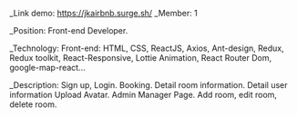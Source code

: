 \_Link demo: https://jkairbnb.surge.sh/
\_Member:
1

\_Position:
Front-end Developer.

\_Technology:
Front-end: HTML, CSS, ReactJS, Axios, Ant-design, Redux, Redux toolkit, React-Responsive, Lottie Animation, React Router Dom, google-map-react...

\_Description:
Sign up, Login.
Booking.
Detail room information.
Detail user information
Upload Avatar.
Admin Manager Page.
Add room, edit room, delete room.
